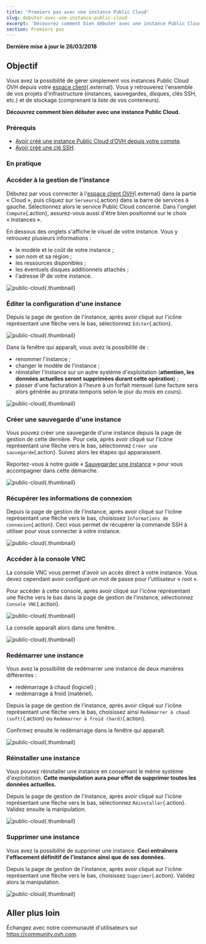 ```yaml
---
title: 'Premiers pas avec une instance Public Cloud'
slug: debuter-avec-une-instance-public-cloud
excerpt: 'Découvrez comment bien débuter avec une instance Public Cloud'
section: Premiers pas
---
```


**Dernière mise à jour le 26/03/2018**

## Objectif

Vous avez la possibilité de gérer simplement vos instances Public Cloud OVH depuis votre [espace client](https://www.ovh.com/auth/?action=gotomanager){.external}. Vous y retrouverez l'ensemble de vos projets d'infrastructure (instances, sauvegardes, disques, clés SSH, etc.) et de stockage (comprenant la liste de vos conteneurs).

**Découvrez comment bien débuter avec une instance Public Cloud.**

### Prérequis

- [Avoir créé une instance Public Cloud d’OVH depuis votre compte](../creer-instance-espace-client/).
- [Avoir créé une clé SSH](../creation-des-cles-ssh/).

### En pratique

### Accéder à la gestion de l'instance

Débutez par vous connecter à l'[espace client OVH](https://www.ovh.com/auth/?action=gotomanager){.external} dans la partie « Cloud », puis cliquez sur `Serveurs`{.action} dans la barre de services à gauche. Sélectionnez alors le service Public Cloud concerné. Dans l'onglet `Compute`{.action}, assurez-vous aussi d'être bien positionné sur le choix « Instances ».

En dessous des onglets s'affiche le visuel de votre instance. Vous y retrouvez plusieurs informations :

- le modèle et le coût de votre instance ;
- son nom et sa région ;
- les ressources disponibles ;
- les éventuels disques additionnels attachés ;
- l'adresse IP de votre instance.

![public-cloud](images/3415-2.png){.thumbnail}

### Éditer la configuration d'une instance

Depuis la page de gestion de l'instance, après avoir cliqué sur l'icône représentant une flèche vers le bas, sélectionnez `Éditer`{.action}.

![public-cloud](images/3481-2.png){.thumbnail}

Dans la fenêtre qui apparaît, vous avez la possibilité de :

- renommer l'instance ;
- changer le modèle de l'instance ;
- réinstaller l'instance sur un autre système d'exploitation (**attention, les données actuelles seront supprimées durant cette opération**) ;
- passer d'une facturation à l'heure à un forfait mensuel (une facture sera alors générée au prorata temporis selon le jour du mois en cours).

![public-cloud](images/3481-3.png){.thumbnail}

### Créer une sauvegarde d'une instance

Vous pouvez créer une sauvegarde d'une instance depuis la page de gestion de cette dernière. Pour cela, après avoir cliqué sur l'icône représentant une flèche vers le bas, sélectionnez `Créer une sauvegarde`{.action}. Suivez alors les étapes qui apparaissent.

Reportez-vous à notre guide « [Sauvegarder une instance](../sauvegarder-une-instance/) » pour vous accompagner dans cette démarche. 

![public-cloud](images/3481-4.png){.thumbnail}

### Récupérer les informations de connexion

Depuis la page de gestion de l'instance, après avoir cliqué sur l'icône représentant une flèche vers le bas, choisissez `Informations de connexion`{.action}. Ceci vous permet de récupérer la commande SSH à utiliser pour vous connecter à votre instance.

![public-cloud](images/3484-2.png){.thumbnail}

### Accéder à la console VNC

La console VNC vous permet d'avoir un accès direct à votre instance. Vous devez cependant avoir configuré un mot de passe pour l'utilisateur « root ».

Pour accéder à cette console, après avoir cliqué sur l'icône représentant une flèche vers le bas dans la page de gestion de l'instance, sélectionnez `Console VNC`{.action}.

![public-cloud](images/3484-3.png){.thumbnail}

La console apparaît alors dans une fenêtre. 

![public-cloud](images/3484-4.png){.thumbnail}

### Redémarrer une instance

Vous avez la possibilité de redémarrer une instance de deux manières différentes :

- redémarrage à chaud (logiciel) ;
- redémarrage à froid (matériel).

Depuis la page de gestion de l'instance, après avoir cliqué sur l'icône représentant une flèche vers le bas, choisissez ainsi `Redémarrer à chaud (soft)`{.action} ou `Redémarrer à froid (hard)`{.action}.

Confirmez ensuite le redémarrage dans la fenêtre qui apparaît.

![public-cloud](images/3484-5.png){.thumbnail}

### Réinstaller une instance

Vous pouvez réinstaller une instance en conservant le même système d'exploitation. **Cette manipulation aura pour effet de supprimer toutes les données actuelles.**

Depuis la page de gestion de l'instance, après avoir cliqué sur l'icône représentant une flèche vers le bas, sélectionnez `Réinstaller`{.action}. Validez ensuite la manipulation. 

![public-cloud](images/3484-6.png){.thumbnail}

### Supprimer une instance

Vous avez la possibilité de supprimer une instance. **Ceci entraînera l'effacement définitif de l'instance ainsi que de ses données.**

Depuis la page de gestion de l'instance, après avoir cliqué sur l'icône représentant une flèche vers le bas, choisissez `Supprimer`{.action}. Validez alors la manipulation. 

![public-cloud](images/3484-7.png){.thumbnail}

## Aller plus loin

Échangez avec notre communauté d'utilisateurs sur <https://community.ovh.com>.